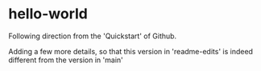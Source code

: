 # hello-world
Following direction from the 'Quickstart' of Github.

Adding a few more details, so that this version in 'readme-edits' is indeed different from the version in 'main'

